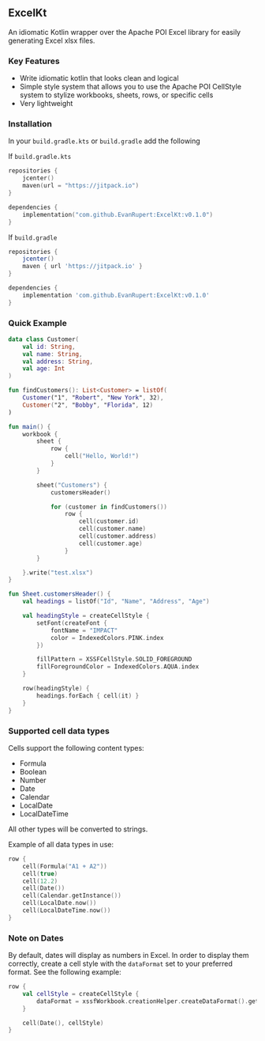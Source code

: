 ExcelKt
-
An idiomatic Kotlin wrapper over the Apache POI Excel library for easily generating Excel xlsx files.

### Key Features
- Write idiomatic kotlin that looks clean and logical
- Simple style system that allows you to use the Apache POI CellStyle system to stylize workbooks, sheets, rows, or specific cells
- Very lightweight

### Installation
In your `build.gradle.kts` or `build.gradle` add the following

If `build.gradle.kts`
```kotlin
repositories {
    jcenter()
    maven(url = "https://jitpack.io")
}

dependencies {
    implementation("com.github.EvanRupert:ExcelKt:v0.1.0")
}
```
If `build.gradle`
```groovy
repositories {
    jcenter()
    maven { url 'https://jitpack.io' }
}

dependencies {
    implementation 'com.github.EvanRupert:ExcelKt:v0.1.0'
}
```

### Quick Example
```kotlin
data class Customer(
    val id: String,
    val name: String,
    val address: String,
    val age: Int
)

fun findCustomers(): List<Customer> = listOf(
    Customer("1", "Robert", "New York", 32),
    Customer("2", "Bobby", "Florida", 12)
)

fun main() {
    workbook {
        sheet {
            row {
                cell("Hello, World!")
            }
        }

        sheet("Customers") {
            customersHeader()

            for (customer in findCustomers())
                row {
                    cell(customer.id)
                    cell(customer.name)
                    cell(customer.address)
                    cell(customer.age)
                }
        }

    }.write("test.xlsx")
}

fun Sheet.customersHeader() {
    val headings = listOf("Id", "Name", "Address", "Age")

    val headingStyle = createCellStyle {
        setFont(createFont {
            fontName = "IMPACT"
            color = IndexedColors.PINK.index
        })

        fillPattern = XSSFCellStyle.SOLID_FOREGROUND
        fillForegroundColor = IndexedColors.AQUA.index
    }

    row(headingStyle) {
        headings.forEach { cell(it) }
    }
}
```
### Supported cell data types
Cells support the following content types:
- Formula
- Boolean
- Number
- Date
- Calendar
- LocalDate
- LocalDateTime

All other types will be converted to strings.

Example of all data types in use:
```kotlin
row {
    cell(Formula("A1 + A2"))
    cell(true)
    cell(12.2)
    cell(Date())
    cell(Calendar.getInstance())
    cell(LocalDate.now())
    cell(LocalDateTime.now())
}
```

### Note on Dates
By default, dates will display as numbers in Excel.  In order to display them correctly, create a cell style with the `dataFormat` set to your preferred format.  See the following example:
```kotlin
row {
    val cellStyle = createCellStyle {
        dataFormat = xssfWorkbook.creationHelper.createDataFormat().getFormat("m/d/yy h:mm")
    }

    cell(Date(), cellStyle)
}
```
